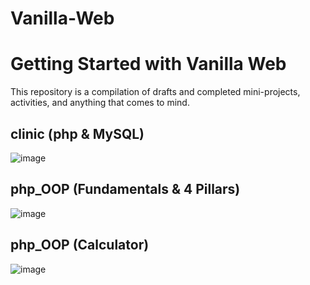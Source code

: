 # Vanilla-Web

# Getting Started with Vanilla Web

This repository is a compilation of drafts and completed mini-projects, activities, and anything that comes to mind.

## clinic (php & MySQL)
![image](https://user-images.githubusercontent.com/104879438/190954620-1e67c4f7-45dc-4890-8202-8d82fb4ebe4a.png)

## php_OOP (Fundamentals & 4 Pillars)
![image](https://user-images.githubusercontent.com/104879438/190955298-131ca37e-c7b1-42a4-bf05-33d8380ae58b.png)

## php_OOP (Calculator)
![image](https://user-images.githubusercontent.com/104879438/190955119-8ef5a5a5-187c-410b-b154-2603faeef416.png)






